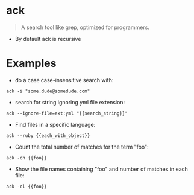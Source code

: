 # ack

> A search tool like grep, optimized for programmers.

* By default ack is recursive

# Examples

- do a case case-insensitive search with: 

`ack -i "some.dude@somedude.com" `

- search for string ignoring yml file extension:

`ack --ignore-file=ext:yml "{{search_string}}"`

- Find files in a specific language:

`ack --ruby {{each_with_object}}`

- Count the total number of matches for the term "foo":

`ack -ch {{foo}}`

- Show the file names containing "foo" and number of matches in each file:

`ack -cl {{foo}}`

